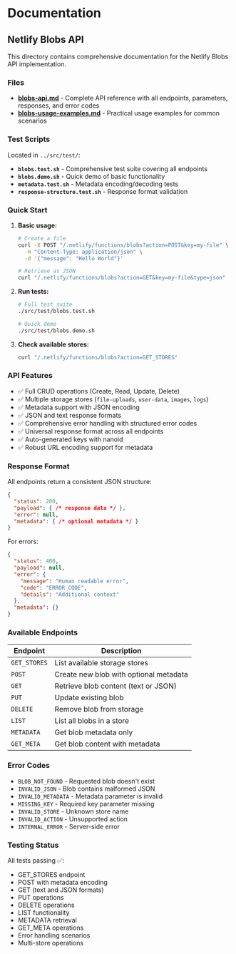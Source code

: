 # Documentation

## Netlify Blobs API

This directory contains comprehensive documentation for the Netlify Blobs API implementation.

### Files

- **[blobs-api.md](./blobs-api.md)** - Complete API reference with all endpoints, parameters, responses, and error codes
- **[blobs-usage-examples.md](./blobs-usage-examples.md)** - Practical usage examples for common scenarios

### Test Scripts

Located in `../src/test/`:

- **`blobs.test.sh`** - Comprehensive test suite covering all endpoints
- **`blobs.demo.sh`** - Quick demo of basic functionality  
- **`metadata.test.sh`** - Metadata encoding/decoding tests
- **`response-structure.test.sh`** - Response format validation

### Quick Start

1. **Basic usage:**
   ```bash
   # Create a file
   curl -X POST "/.netlify/functions/blobs?action=POST&key=my-file" \
     -H "Content-Type: application/json" \
     -d '{"message": "Hello World"}'
   
   # Retrieve as JSON
   curl "/.netlify/functions/blobs?action=GET&key=my-file&type=json"
   ```

2. **Run tests:**
   ```bash
   # Full test suite
   ./src/test/blobs.test.sh
   
   # Quick demo
   ./src/test/blobs.demo.sh
   ```

3. **Check available stores:**
   ```bash
   curl "/.netlify/functions/blobs?action=GET_STORES"
   ```

### API Features

- ✅ Full CRUD operations (Create, Read, Update, Delete)
- ✅ Multiple storage stores (`file-uploads`, `user-data`, `images`, `logs`)
- ✅ Metadata support with JSON encoding
- ✅ JSON and text response formats
- ✅ Comprehensive error handling with structured error codes
- ✅ Universal response format across all endpoints
- ✅ Auto-generated keys with nanoid
- ✅ Robust URL encoding support for metadata

### Response Format

All endpoints return a consistent JSON structure:

```json
{
  "status": 200,
  "payload": { /* response data */ },
  "error": null,
  "metadata": { /* optional metadata */ }
}
```

For errors:

```json
{
  "status": 400,
  "payload": null,
  "error": {
    "message": "Human readable error",
    "code": "ERROR_CODE",
    "details": "Additional context"
  },
  "metadata": {}
}
```

### Available Endpoints

| Endpoint | Description |
|----------|-------------|
| `GET_STORES` | List available storage stores |
| `POST` | Create new blob with optional metadata |
| `GET` | Retrieve blob content (text or JSON) |
| `PUT` | Update existing blob |
| `DELETE` | Remove blob from storage |
| `LIST` | List all blobs in a store |
| `METADATA` | Get blob metadata only |
| `GET_META` | Get blob content with metadata |

### Error Codes

- `BLOB_NOT_FOUND` - Requested blob doesn't exist
- `INVALID_JSON` - Blob contains malformed JSON
- `INVALID_METADATA` - Metadata parameter is invalid
- `MISSING_KEY` - Required key parameter missing
- `INVALID_STORE` - Unknown store name
- `INVALID_ACTION` - Unsupported action
- `INTERNAL_ERROR` - Server-side error

### Testing Status

All tests passing ✅:
- GET_STORES endpoint
- POST with metadata encoding
- GET (text and JSON formats)
- PUT operations
- DELETE operations
- LIST functionality
- METADATA retrieval
- GET_META operations
- Error handling scenarios
- Multi-store operations
